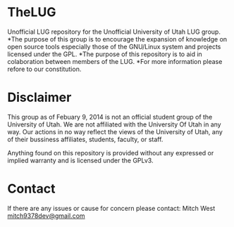 TheLUG
======
Unofficial LUG repository for the Unofficial University of Utah LUG group.
    *The purpose of this group is to encourage the expansion of knowledge on open source tools especially those of the GNU/Linux system and projects licensed under the GPL.
    *The purpose of this repository is to aid in colaboration between members of the LUG.
    *For more information please refore to our constitution.


Disclaimer
==========
This group as of Febuary 9, 2014 is not an official student group of the University of Utah. We are not affiliated with the University Of Utah in any way.
Our actions in no way reflect the views of the University of Utah, any of their bussiness affiliates, students, faculty, or staff.

Anything found on this repository is provided without any expressed or implied warranty and is licensed under the GPLv3.

Contact
=======
If there are any issues or cause for concern please contact: Mitch West <mitch9378dev@gmail.com>

